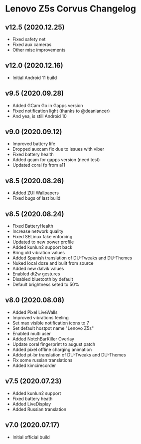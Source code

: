 # Lenovo Z5s Corvus Changelog

## v12.5 (2020.12.25)
- Fixed safety net
- Fixed aux cameras
- Other misc improvements

## v12.0 (2020.12.16)
- Initial Android 11 build

## v9.5 (2020.09.28)
- Added GCam Go in Gapps version
- Fixed notification light (thanks to @deanlancer)
- And yea, is still Android 10

## v9.0 (2020.09.12)
- Improved battery life
- Dropped auxcam fix due to issues with viber
- Fixed battery health
- Added gcam for gapps version (need test)
- Updated coral fp from a11

## v8.5 (2020.08.26)
- Added ZUI Wallpapers
- Fixed bugs of last build

## v8.5 (2020.08.24)
- Fixed BatteryHealth
- Increase network quality
- Fixed SELinux fake enforcing
- Updated to new power profile
- Added kunlun2 support back
- Bring old vibration values
- Added Spanish translation of DU-Tweaks and DU-Themes
- Nuked local doze and built from source
- Added new dalvik values
- Enabled dt2w gestures
- Disabled bluetooth by default
- Default brightness seted to 50%

## v8.0 (2020.08.08)
- Added Pixel LiveWalls
- Improved vibrations feeling
- Set max visible notification icons to 7
- Set default hostpot name "Lenovo Z5s"
- Enabled multi user
- Added NotchBarKiller Overlay 
- Update coral fingerprint to august patch
- Added pixel offline charging animation
- Added pt-br translation of DU-Tweaks and DU-Themes
- Fix some russian translations
- Added kimcirecorder

## v7.5 (2020.07.23)
- Added kunlun2 support
- Fixed battery heath 
- Added LiveDisplay
- Added Russian translation

## v7.0 (2020.07.17)
- Initial official build
